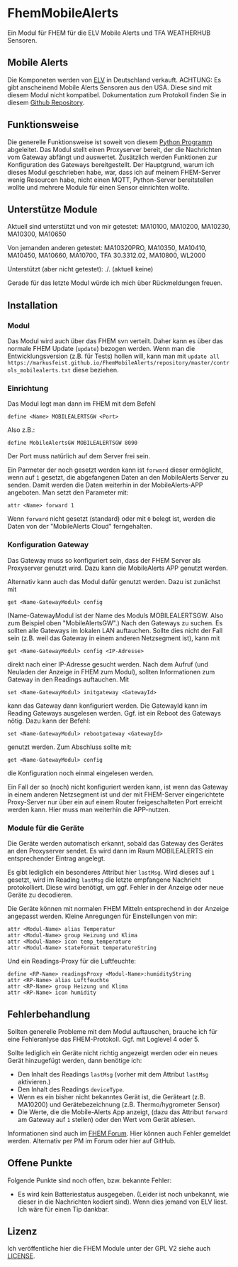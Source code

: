 # FhemMobileAlerts
Ein Modul für FHEM für die ELV Mobile Alerts und TFA WEATHERHUB Sensoren.

## Mobile Alerts
Die Komponeten werden von [ELV](https://www.elv.de/ip-wettersensoren-system.html) in Deutschland verkauft. ACHTUNG: Es gibt anscheinend Mobile Alerts Sensoren aus den USA. Diese sind mit diesem Modul nicht kompatibel.
Dokumentation zum Protokoll finden Sie in diesem [Github Repository](https://github.com/sarnau/MMMMobileAlerts).

## Funktionsweise
Die generelle Funktionsweise ist soweit von diesem [Python Programm](https://github.com/sarnau/MMMMobileAlerts/tree/master/maserver) abgeleitet. Das Modul stellt einen Proxyserver bereit, der die Nachrichten vom Gateway abfängt und auswertet. Zusätzlich werden Funktionen zur Konfiguration des Gateways bereitgestellt.
Der Hauptgrund, warum ich dieses Modul geschrieben habe, war, dass ich auf meinem FHEM-Server wenig Resourcen habe, nicht einen MQTT, Python-Server bereitstellen wollte und mehrere Module für einen Sensor einrichten wollte.

## Unterstütze Module
Aktuell sind unterstützt und von mir getestet:
MA10100, MA10200, MA10230, MA10300, MA10650

Von jemanden anderen getestet:
MA10320PRO, MA10350, MA10410, MA10450, MA10660, MA10700, TFA 30.3312.02, MA10800, WL2000

Unterstützt (aber nicht getestet):
./. (aktuell keine)

Gerade für das letzte Modul würde ich mich über Rückmeldungen freuen.

## Installation
### Modul
Das Modul wird auch über das FHEM svn verteilt. Daher kann es über das normale FHEM Update (`update`) bezogen werden.
Wenn man die Entwicklungsversion (z.B. für Tests) hollen will, kann man mit
`update all https://markusfeist.github.io/FhemMobileAlerts/repository/master/controls_mobilealerts.txt`
diese beziehen.

### Einrichtung
Das Modul legt man dann im FHEM mit dem Befehl
```
define <Name> MOBILEALERTSGW <Port>
```
Also z.B.:
```
define MobileAlertsGW MOBILEALERTSGW 8090
```
Der Port muss natürlich auf dem Server frei sein.

Ein Parmeter der noch gesetzt werden kann ist `forward` dieser ermöglicht, wenn auf `1` gesetzt, die abgefangenen Daten an den MobileAlerts Server zu senden. Damit werden die Daten weiterhin in der MobileAlerts-APP angeboten.
Man setzt den Parameter mit:
```
attr <Name> forward 1
```
Wenn `forward` nicht gesetzt (standard) oder mit `0` belegt ist, werden die Daten von der "MobileAlerts Cloud" ferngehalten.

### Konfiguration Gateway
Das Gateway muss so konfiguriert sein, dass der FHEM Server als Proxyserver genutzt wird. Dazu kann die MobileAlerts APP genutzt werden.

Alternativ kann auch das Modul dafür genutzt werden.
Dazu ist zunächst mit
```
get <Name-GatewayModul> config
```
(Name-GatewayModul ist der Name des Moduls MOBILEALERTSGW. Also zum Beispiel oben "MobileAlertsGW".)
Nach den Gateways zu suchen. Es sollten alle Gateways im lokalen LAN auftauchen. Sollte dies nicht der Fall sein (z.B. weil das Gateway in einem anderen Netzsegment ist), kann mit
```
get <Name-GatewayModul> config <IP-Adresse>
```
direkt nach einer IP-Adresse gesucht werden.
Nach dem Aufruf (und Neuladen der Anzeige in FHEM zum Modul), sollten Informationen zum Gateway in den Readings auftauchen.
Mit
```
set <Name-GatewayModul> initgateway <GatewayId>
```
kann das Gateway dann konfiguriert werden.
Die GatewayId kann im Reading Gateways ausgelesen werden.
Ggf. ist ein Reboot des Gateways nötig. Dazu kann der Befehl:
```
set <Name-GatewayModul> rebootgateway <GatewayId>
```
genutzt werden.
Zum Abschluss sollte mit:
```
get <Name-GatewayModul> config
```
die Konfiguration noch einmal eingelesen werden.

Ein Fall der so (noch) nicht konfiguriert werden kann, ist wenn das Gateway in einem anderen Netzsegment ist und der mit FHEM-Server eingerichtete Proxy-Server nur über ein auf einem Router freigeschalteten Port erreicht werden kann. Hier muss man weiterhin die APP-nutzen.

### Module für die Geräte
Die Geräte werden automatisch erkannt, sobald das Gateway des Gerätes an den Proxyserver sendet. Es wird dann im Raum MOBILEALERTS ein entsprechender Eintrag angelegt.

Es gibt lediglich ein besonderes Attribut hier `lastMsg`. Wird dieses auf `1` gesetzt, wird im Reading `lastMsg` die letzte empfangene Nachricht protokolliert. Diese wird benötigt, um ggf. Fehler in der Anzeige oder neue Geräte zu decodieren.

Die Geräte können mit normalen FHEM Mitteln entsprechend in der Anzeige angepasst werden.
Kleine Anregungen für Einstellungen von mir:
```
attr <Modul-Name> alias Temperatur
attr <Modul-Name> group Heizung und Klima
attr <Modul-Name> icon temp_temperature
attr <Modul-Name> stateFormat temperatureString
```
Und ein Readings-Proxy für die Luftfeuchte:
```
define <RP-Name> readingsProxy <Modul-Name>:humidityString
attr <RP-Name> alias Luftfeuchte
attr <RP-Name> group Heizung und Klima
attr <RP-Name> icon humidity
```

## Fehlerbehandlung
Sollten generelle Probleme mit dem Modul auftauschen, brauche ich für eine Fehleranlyse das FHEM-Protokoll. Ggf. mit Loglevel 4 oder 5.

Sollte lediglich ein Geräte nicht richtig angezeigt werden oder ein neues Gerät hinzugefügt werden, dann benötige ich:
* Den Inhalt des Readings `lastMsg` (vorher mit dem Attribut `lastMsg` aktivieren.)
* Den Inhalt des Readings `deviceType`.
* Wenn es ein bisher nicht bekanntes Gerät ist, die Geräteart (z.B. MA10200) und Gerätebezeichnung (z.B. Thermo/hygrometer Sensor)
* Die Werte, die die Mobile-Alerts App anzeigt, (dazu das Attribut `forward` am Gateway auf `1` stellen) oder den Wert vom Gerät ablesen.

Informationen sind auch im [FHEM Forum](https://forum.fhem.de/index.php/topic,78878.0.html). Hier können auch Fehler gemeldet werden. Alternativ per PM im Forum oder hier auf GitHub.

## Offene Punkte
Folgende Punkte sind noch offen, bzw. bekannte Fehler:
* Es wird kein Batteriestatus ausgegeben. (Leider ist noch unbekannt, wie dieser in die Nachrichten kodiert sind). Wenn dies jemand von ELV liest. Ich wäre für einen Tip dankbar.

## Lizenz
Ich veröffentliche hier die FHEM Module unter der GPL V2 siehe auch [LICENSE](LICENSE).